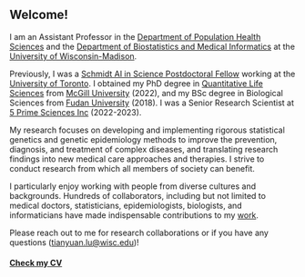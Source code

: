 ## Welcome!

I am an Assistant Professor in the [Department of Population Health Sciences](https://pophealth.wisc.edu/) and the [Department of Biostatistics and Medical Informatics](https://biostat.wiscweb.wisc.edu/) at the [University of Wisconsin-Madison](https://www.wisc.edu/).

Previously, I was a [Schmidt AI in Science Postdoctoral Fellow](https://datasciences.utoronto.ca/schmidt-fellows/) working at the [University of Toronto](https://www.utoronto.ca/). I obtained my PhD degree in [Quantitative Life Sciences](https://www.mcgill.ca/qls/) from [McGill University](https://www.mcgill.ca/) (2022), and my BSc degree in Biological Sciences from [Fudan University](https://www.fudan.edu.cn/en/) (2018). I was a Senior Research Scientist at [5 Prime Sciences Inc](https://5primesciences.com/) (2022-2023). 

My research focuses on developing and implementing rigorous statistical genetics and genetic epidemiology methods to improve the prevention, diagnosis, and treatment of complex diseases, and translating research findings into new medical care approaches and therapies. I strive to conduct research from which all members of society can benefit.

I particularly enjoy working with people from diverse cultures and backgrounds. Hundreds of collaborators, including but not limited to medical doctors, statisticians, epidemiologists, biologists, and informaticians have made indispensable contributions to my [work](https://scholar.google.ca/citations?user=hBnK0YAAAAAJ&hl=en).

Please reach out to me for research collaborations or if you have any questions (tianyuan.lu@wisc.edu)!

#### [Check my CV](https://github.com/tianyuan-lu/tianyuan-lu/blob/main/CV-academic-TianyuanLu.pdf)
